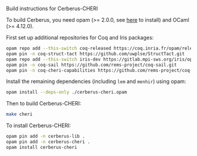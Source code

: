 Build instructions for Cerberus-CHERI

To build Cerberus, you need opam (>= 2.0.0, see [here](https://opam.ocaml.org/doc/Install.html) to install) and OCaml (>= 4.12.0).

First set up additional repositories for Coq and Iris packages:

```bash
opam repo add --this-switch coq-released https://coq.inria.fr/opam/released
opam pin -n coq-struct-tact https://github.com/uwplse/StructTact.git
opam repo add --this-switch iris-dev https://gitlab.mpi-sws.org/iris/opam.git
opam pin -n coq-sail https://github.com/rems-project/coq-sail.git
opam pin -n coq-cheri-capabilities https://github.com/rems-project/coq-cheri-capabilities.git
```

Install the remaining dependencies (including `lem` and `menhir`) using opam:

```bash
opam install --deps-only ./cerberus-cheri.opam
```

Then to build Cerberus-CHERI:

```bash
make cheri
```

To install Cerberus-CHERI:

```bash
opam pin add -n cerberus-lib .
opam pin add -n cerberus-cheri .
opam install cerberus-cheri
```
